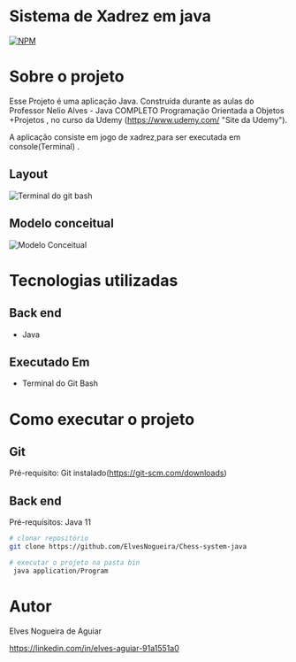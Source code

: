 # Sistema de Xadrez em java 
[![NPM](https://img.shields.io/npm/l/react)](https://github.com/ElvesNogueira/Chess-system-java/blob/main/LICENSE) 

# Sobre o projeto
Esse Projeto é uma aplicação Java. Construída durante as aulas do Professor Nelio Alves - Java COMPLETO Programação Orientada a Objetos +Projetos
, no curso da Udemy (https://www.udemy.com/ "Site da Udemy").

A aplicação consiste em jogo de xadrez,para ser executada em console(Terminal) .

## Layout
![Terminal do git bash](https://github.com/ElvesNogueira/assets/blob/master/Layout1.png)

## Modelo conceitual
![Modelo Conceitual](https://github.com/acenelio/chess-system-design/blob/master/chess-system-design.png)

# Tecnologias utilizadas
## Back end
- Java

## Executado Em
- Terminal do Git Bash 

# Como executar o projeto
## Git 
Pré-requisito: Git instalado(https://git-scm.com/downloads)
## Back end
Pré-requisitos: Java 11


```bash
# clonar repositório
git clone https://github.com/ElvesNogueira/Chess-system-java

# executar o projeto na pasta bin
 java application/Program


```

# Autor

Elves Nogueira de Aguiar

https://linkedin.com/in/elves-aguiar-91a1551a0

